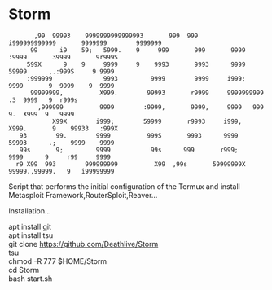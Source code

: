 # Storm

           ,99  99993    9999999999999993       999  999       i999999999999       9999999        9999999     
          99      i9    59;   5999.    9     999       999       9999    :9999       39999       9r999S       
         599X      9    9     9999     9    9993       9993      9999    59999      ,.:999S     9 9999        
         :999999              9993         9999        9999     i999;    9999       9  9999    9  9999        
          99999999,          X999.        99993       r9999     9999999999         .3  9999   9  r999s        
            ,999999          9999        :9999,       9999,     9999   999         9.  X999  9   9999         
                X99X        i999;        59999       r9993     i999,   X999.       9    99933   :999X         
       93        99.        9999          999S       9993      9999    59993      .;    9999    9999          
       99s       9;         9999           99s      999       r999;     9999      9     r99     9999          
      r9 X99  993        999999999          X99  ,99s       59999999X    99999.,99999.   9   i99999999  

Script that performs the initial configuration of the Termux and install Metasploit Framework,RouterSploit,Reaver...

Installation...

apt install git <br/>
apt install tsu <br/>
git clone https://github.com/Deathlive/Storm <br/>
tsu <br/>
chmod -R 777 $HOME/Storm <br/>
cd Storm <br/>
bash start.sh <br/>
